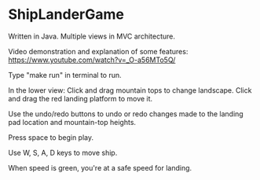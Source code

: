 # ShipLanderGame
Written in Java.
Multiple views in MVC architecture.

Video demonstration and explanation of some features: https://www.youtube.com/watch?v=_O-a56MTo5Q/

Type "make run" in terminal to run.

In the lower view:
  Click and drag mountain tops to change landscape.
  Click and drag the red landing platform to move it.

Use the undo/redo buttons to undo or redo changes made to the landing pad location and mountain-top heights.

Press space to begin play.

Use W, S, A, D keys to move ship.

When speed is green, you're at a safe speed for landing.
